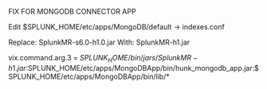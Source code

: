 FIX FOR MONGODB CONNECTOR APP


Edit $SPLUNK_HOME/etc/apps/MongoDB/default -> indexes.conf

 Replace: SplunkMR-s6.0-h1.0.jar
 With: SplunkMR-h1.jar

vix.command.arg.3 = $SPLUNK_HOME/bin/jars/SplunkMR-h1.jar:$SPLUNK_HOME/etc/apps/MongoDBApp/bin/hunk_mongodb_app.jar:$SPLUNK_HOME/etc/apps/MongoDBApp/bin/lib/*
